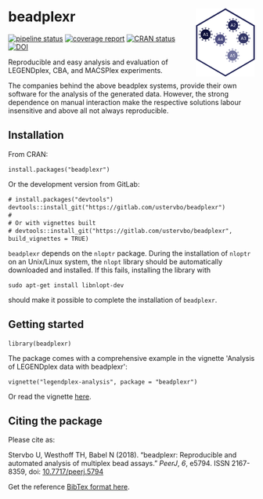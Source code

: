 # beadplexr <img src="man/figures/logo.png" width="120px" align="right" />

[![pipeline status](https://gitlab.com/ustervbo/beadplexr/badges/master/pipeline.svg)](https://gitlab.com/ustervbo/beadplexr/commits/master)
[![coverage report](https://gitlab.com/ustervbo/beadplexr/badges/master/coverage.svg)](https://gitlab.com/ustervbo/beadplexr/commits/master)
[![CRAN status](https://www.r-pkg.org/badges/version/beadplexr)](https://cran.r-project.org/package=beadplexr)
[![DOI](https://img.shields.io/badge/doi-10.7717%2Fpeerj.5794-blue.svg)](http://doi.org/10.7717/peerj.5794)


Reproducible and easy analysis and evaluation of LEGENDplex, CBA, and MACSPlex experiments.

The companies behind the above beadplex systems, provide their own software for the analysis of the generated data. However, the strong dependence on manual interaction make the respective solutions labour insensitive and above all not always reproducible.

## Installation

From CRAN:

```
install.packages("beadplexr")
```

Or the development version from GitLab:

``` 
# install.packages("devtools")
devtools::install_git("https://gitlab.com/ustervbo/beadplexr")
#
# Or with vignettes built
# devtools::install_git("https://gitlab.com/ustervbo/beadplexr", build_vignettes = TRUE)
```

`beadplexr` depends on the `nloptr` package. During the installation of `nloptr` on an Unix/Linux system, the `nlopt` library should be automatically downloaded and installed. If this fails, installing the library with 


```
sudo apt-get install libnlopt-dev
```

should make it possible to complete the installation of `beadplexr`.


## Getting started

```
library(beadplexr)
```

The package comes with a comprehensive example in the vignette 'Analysis of LEGENDplex data with beadplexr':

```
vignette("legendplex-analysis", package = "beadplexr")
```

Or read the vignette [here](https://CRAN.R-project.org/package=beadplexr/vignettes/legendplex-analysis.html).

## Citing the package

Please cite as:

Stervbo U, Westhoff TH, Babel N (2018). “beadplexr: Reproducible and automated analysis of multiplex bead assays.” _PeerJ_, *6*, e5794.
ISSN 2167-8359, doi: [10.7717/peerj.5794](http://doi.org/10.7717/peerj.5794)

Get the reference [BibTex format here](./inst/CITATION).
